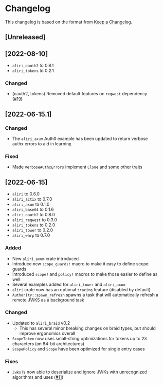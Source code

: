 # Changelog

This changelog is based on the format from [Keep a Changelog](https://keepachangelog.com/en/1.0.0/).

## [Unreleased]

## [2022-08-10]

- `aliri_oauth2` to 0.8.1
- `aliri_tokens` to 0.2.1

### Changed

- (oauth2, tokens) Removed default features on `reqwest` dependency ([#19])

[#19]: https://github.com/neoeinstein/aliri/pull/19

## [2022-06-15.1]

### Changed

- The `aliri_axum` Auth0 example has been updated to return verbose authx errors to aid in learning

### Fixed

- Made `VerboseAuthxErrors` implement `Clone` and some other traits

## [2022-06-15]

- `aliri` to 0.6.0
- `aliri_actix` to 0.7.0
- `aliri_axum` to 0.1.0
- `aliri_base64` to 0.1.6
- `aliri_oauth2` to 0.8.0
- `aliri_reqwest` to 0.3.0
- `aliri_tokens` to 0.2.0
- `aliri_tower` to 0.2.0
- `aliri_warp` to 0.7.0

### Added

- New `aliri_axum` crate introduced
- Introduce new `scope_guards!` macro to make it easy to define scope guards
- Introduced `scope!` and `policy!` macros to make those easier to define as well
- Several examples added for `aliri_tower` and `aliri_axum`
- `aliri` crate now has an optional `tracing` feature (disabled by default)
- `Authority::spawn_refresh` spawns a task that will automatically refresh a remote JWKS as a background task

### Changed

- Updated to `aliri_braid` v0.2
  - This has several minor breaking changes on braid types, but should improve ergonomics overall
- `ScopeToken` now uses small-string optimizations for tokens up to 23 characters (on 64-bit architectures)
- `ScopePolicy` and `Scope` have been optimized for single entry cases

### Fixes

- `Jwks` is now able to deserialize and ignore JWKs with unrecognized algorithms and uses ([#11])

[#11]: https://github.com/neoeinstein/aliri/issues/11

<!-- markdownlint-disable-file MD024 -->
